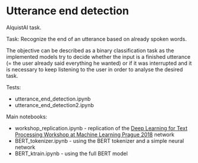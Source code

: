 # Utterance end detection

AlquistAI task.

Task: Recognize the end of an utterance based on already spoken words. 

The objective can be described as a binary classification task as the implemented models try to decide whether the input is a finished utterance (= the user already said everything he wanted) or if it was interrupted and it is necessary to keep listening to the user in order to analyse the desired task. 

Tests:
* utterance_end_detection.ipynb
* utterance_end_detection2.ipynb

Main notebooks:
* workshop_replication.ipynb - replication of the [Deep Learning for Text Processing Workshop at Machine Learning Prague 2018](https://github.com/rossumai/mlprague18-nlp) network
* BERT_tokenizer.ipynb - using the BERT tokenizer and a simple neural network
* BERT_ktrain.ipynb - using the full BERT model
